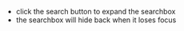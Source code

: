 - click the search button to expand the searchbox
- the searchbox will hide back when it loses focus
